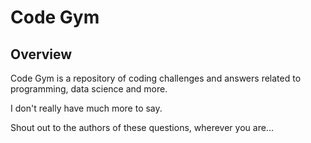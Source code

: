 # Code Gym

## Overview
Code Gym is a repository of coding challenges and answers related to programming, data science and more. 

I don't really have much more to say. 

Shout out to the authors of these questions, wherever you are...
